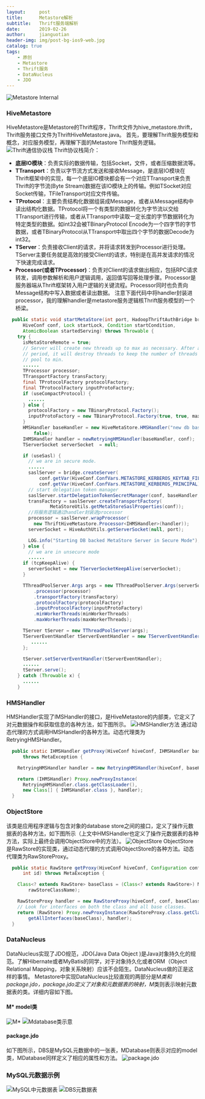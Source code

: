 ```yaml
---
layout:     post
title:      Metastore解析
subtitle:   Thrift服务端解析
date:       2019-02-26
author:     jianguotian
header-img: img/post-bg-ios9-web.jpg
catalog: true
tags:
    - 原创
    - Metastore
    - Thrift服务
    - DataNucleus
    - JDO
---
```


![Metastore Internal](https://upload-images.jianshu.io/upload_images/7440793-42f2711a226843a7.png?imageMogr2/auto-orient/strip%7CimageView2/2/w/1240)
### HiveMetastore
HiveMetastore是Metastore的Thrift程序，Thrift文件为hive_metastore.thrift，Thrift服务接口文件为ThriftHiveMetastore.java。
首先，要理解Thrift服务模型和概念，对应服务模型，再理解下面的Metastore Thrift服务逻辑。
![Thrift通信协议栈](https://upload-images.jianshu.io/upload_images/7440793-5cfe0ea5fcee6f82.png?imageMogr2/auto-orient/strip%7CimageView2/2/w/1240)
Thrift协议栈简介：
- **底层IO模块**：负责实际的数据传输，包括Socket，文件，或者压缩数据流等。
- **TTransport**：负责以字节流方式发送和接收Message，是底层IO模块在Thrift框架中的实现，每一个底层IO模块都会有一个对应TTransport来负责Thrift的字节流(Byte Stream)数据在该IO模块上的传输。例如TSocket对应Socket传输，TFileTransport对应文件传输。
- **TProtocol**：主要负责结构化数据组装成Message，或者从Message结构中读出结构化数据。TProtocol将一个有类型的数据转化为字节流以交给TTransport进行传输，或者从TTransport中读取一定长度的字节数据转化为特定类型的数据。如int32会被TBinaryProtocol Encode为一个四字节的字节数据，或者TBinaryProtocol从TTransport中取出四个字节的数据Decode为int32。
- **TServer**：负责接收Client的请求，并将请求转发到Processor进行处理。TServer主要任务就是高效的接受Client的请求，特别是在高并发请求的情况下快速完成请求。
- **Processor(或者TProcessor)**：负责对Client的请求做出相应，包括RPC请求转发，调用参数解析和用户逻辑调用，返回值写回等处理步骤。Processor是服务器端从Thrift框架转入用户逻辑的关键流程。Processor同时也负责向Message结构中写入数据或者读出数据。 
注意下面代码中将handler封装进processor，我的理解handler是metastore服务逻辑核Thrift服务模型的一个桥梁。
```java
  public static void startMetaStore(int port, HadoopThriftAuthBridge bridge,
      HiveConf conf, Lock startLock, Condition startCondition,
      AtomicBoolean startedServing) throws Throwable {
    try {
      isMetaStoreRemote = true;
      // Server will create new threads up to max as necessary. After an idle
      // period, it will destroy threads to keep the number of threads in the
      // pool to min.
      ......
      TProcessor processor;
      TTransportFactory transFactory;
      final TProtocolFactory protocolFactory;
      final TProtocolFactory inputProtoFactory;
      if (useCompactProtocol) {
        ......
      } else {
        protocolFactory = new TBinaryProtocol.Factory();
        inputProtoFactory = new TBinaryProtocol.Factory(true, true, maxMessageSize, maxMessageSize);
      }
      HMSHandler baseHandler = new HiveMetaStore.HMSHandler("new db based metaserver", conf,
          false);
      IHMSHandler handler = newRetryingHMSHandler(baseHandler, conf);
      TServerSocket serverSocket  = null;

      if (useSasl) {
        // we are in secure mode.
        ......
        saslServer = bridge.createServer(
            conf.getVar(HiveConf.ConfVars.METASTORE_KERBEROS_KEYTAB_FILE),
            conf.getVar(HiveConf.ConfVars.METASTORE_KERBEROS_PRINCIPAL));
        // start delegation token manager
        saslServer.startDelegationTokenSecretManager(conf, baseHandler, ServerMode.METASTORE);
        transFactory = saslServer.createTransportFactory(
                MetaStoreUtils.getMetaStoreSaslProperties(conf));
        //将服务逻辑通过handler封装进processor
        processor = saslServer.wrapProcessor(
          new ThriftHiveMetastore.Processor<IHMSHandler>(handler));
        serverSocket = HiveAuthUtils.getServerSocket(null, port);

        LOG.info("Starting DB backed MetaStore Server in Secure Mode");
      } else {
        // we are in unsecure mode
        ......
      if (tcpKeepAlive) {
        serverSocket = new TServerSocketKeepAlive(serverSocket);
      }

      TThreadPoolServer.Args args = new TThreadPoolServer.Args(serverSocket)
          .processor(processor)
          .transportFactory(transFactory)
          .protocolFactory(protocolFactory)
          .inputProtocolFactory(inputProtoFactory)
          .minWorkerThreads(minWorkerThreads)
          .maxWorkerThreads(maxWorkerThreads);

      TServer tServer = new TThreadPoolServer(args);
      TServerEventHandler tServerEventHandler = new TServerEventHandler() {
         ......
      };

      tServer.setServerEventHandler(tServerEventHandler);
      ......
      tServer.serve();
    } catch (Throwable x) {
      ......
    }
```
### HMSHandler
HMSHandler实现了IMSHandler的接口，是HiveMetastore的内部类，它定义了对元数据操作和获取信息的各种方法，如下图所示。
![HMSHandler方法](https://upload-images.jianshu.io/upload_images/7440793-3f560286466f9ff0.png?imageMogr2/auto-orient/strip%7CimageView2/2/w/1240)
通过动态代理的方式调用HMSHandler的各种方法。动态代理类为RetryingHMSHandler。
```java
  public static IHMSHandler getProxy(HiveConf hiveConf, IHMSHandler baseHandler, boolean local)
      throws MetaException {

    RetryingHMSHandler handler = new RetryingHMSHandler(hiveConf, baseHandler, local);

    return (IHMSHandler) Proxy.newProxyInstance(
      RetryingHMSHandler.class.getClassLoader(),
      new Class[] { IHMSHandler.class }, handler);
  }
```
### ObjectStore
该类是应用程序逻辑与包含对象的database store之间的接口，定义了操作元数据表的各种方法，如下图所示（上文中HMSHandler也定义了操作元数据表的各种方法，实际上最终会调用ObjectStore中的方法）。
![ObjectStore](https://upload-images.jianshu.io/upload_images/7440793-27ff244c3e0e642c.png?imageMogr2/auto-orient/strip%7CimageView2/2/w/1240)
ObjectStore是RawStore的实现类，通过动态代理的方式调用ObjectStore的各种方法。动态代理类为RawStoreProxy。
```java
  public static RawStore getProxy(HiveConf hiveConf, Configuration conf, String rawStoreClassName,
      int id) throws MetaException {

    Class<? extends RawStore> baseClass = (Class<? extends RawStore>) MetaStoreUtils.getClass(
        rawStoreClassName);

    RawStoreProxy handler = new RawStoreProxy(hiveConf, conf, baseClass, id);
    // Look for interfaces on both the class and all base classes.
    return (RawStore) Proxy.newProxyInstance(RawStoreProxy.class.getClassLoader(),
        getAllInterfaces(baseClass), handler);
  }
```
### DataNucleus
DataNucleus实现了JDO规范，JDO(Java Data Object )是Java对象持久化的规范。了解Hibernate或者MyBatis的同学，对于对象持久化或者ORM（Object Relational Mapping，对象关系映射）应该不会陌生。DataNucleus做的正是这样的事情。
Metastore中实现DataNucleus比较直观的两部分是M*类和package.jdo，package.jdo定义了对象和元数据表的映射，M*类则表示映射元数据表的类。详细内容如下图。
#### M* model类
![M*](https://upload-images.jianshu.io/upload_images/7440793-fc21f48bfffe2b83.png?imageMogr2/auto-orient/strip%7CimageView2/2/w/1240)
![Mdatabase类示意](https://upload-images.jianshu.io/upload_images/7440793-036c2c550229f893.png?imageMogr2/auto-orient/strip%7CimageView2/2/w/1240)
#### package.jdo
如下图所示，DBS是MySQL元数据中的一张表，MDatabase则表示对应的model类，MDatabase同样定义了相应的属性和方法。
![package.jdo](https://upload-images.jianshu.io/upload_images/7440793-be8140d5789cf379.png?imageMogr2/auto-orient/strip%7CimageView2/2/w/1240)
### MySQL元数据示例
![MySQL中元数据表](https://upload-images.jianshu.io/upload_images/7440793-9bc120e64d25fd87.png?imageMogr2/auto-orient/strip%7CimageView2/2/w/1240)
![DBS元数据表](https://upload-images.jianshu.io/upload_images/7440793-6ad93cd27d5bc06e.png?imageMogr2/auto-orient/strip%7CimageView2/2/w/1240)
